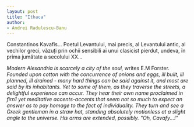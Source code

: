 ```yaml
---
layout: post
title: "Ithaca"
author:
- Andrei Radulescu-Banu
---
```


Constantinos Kavafis... Poetul Levantului, mai precis, al Levantului antic, al vechilor greci, văzuți prin ochii sensibili ai unui clasicist pierdut, undeva, în prima jumătate a secolului XX...

*Modern Alexandria is scarcely a city of the soul,* writes E.M Forster. *Founded upon cotton with the concurrence of onions and eggs, ill built, ill planned, ill drained - many hard things can be said against it, and most are said by its inhabitants. Yet to some of them, as they traverse the streets, a delightful experience can occur. They hear their own name proclaimed in firn1 yet meditative accents-accents that seem not so much to expect an answer as to pay homage to the fact of individuality. They turn and see a Greek gentleman in a straw hat, standing absolutely motionless at a slight angle to the universe. His arms are extended, possibly. "Oh, Cavafy...!"*
